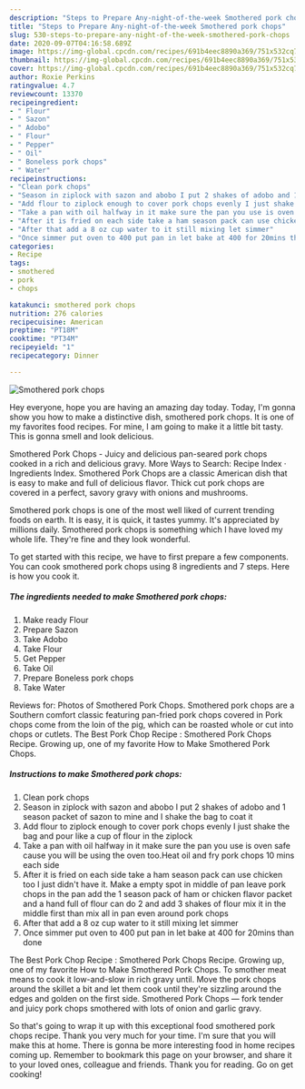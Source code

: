 ```yaml
---
description: "Steps to Prepare Any-night-of-the-week Smothered pork chops"
title: "Steps to Prepare Any-night-of-the-week Smothered pork chops"
slug: 530-steps-to-prepare-any-night-of-the-week-smothered-pork-chops
date: 2020-09-07T04:16:58.689Z
image: https://img-global.cpcdn.com/recipes/691b4eec8890a369/751x532cq70/smothered-pork-chops-recipe-main-photo.jpg
thumbnail: https://img-global.cpcdn.com/recipes/691b4eec8890a369/751x532cq70/smothered-pork-chops-recipe-main-photo.jpg
cover: https://img-global.cpcdn.com/recipes/691b4eec8890a369/751x532cq70/smothered-pork-chops-recipe-main-photo.jpg
author: Roxie Perkins
ratingvalue: 4.7
reviewcount: 13370
recipeingredient:
- " Flour"
- " Sazon"
- " Adobo"
- " Flour"
- " Pepper"
- " Oil"
- " Boneless pork chops"
- " Water"
recipeinstructions:
- "Clean pork chops"
- "Season in ziplock with sazon and abobo I put 2 shakes of adobo and 1 season packet of sazon to mine and I shake the bag to coat it"
- "Add flour to ziplock enough to cover pork chops evenly I just shake the bag and pour like a cup of flour in the ziplock"
- "Take a pan with oil halfway in it make sure the pan you use is oven safe cause you will be using the oven too.Heat oil and fry pork chops 10 mins each side"
- "After it is fried on each side take a ham season pack can use chicken too I just didn&#39;t have it. Make a empty spot in middle of pan leave pork chops in the pan add the 1 season pack of ham or chicken flavor packet and a hand full of flour can do 2 and add 3 shakes of flour mix it in the middle first than mix all in pan even around pork chops"
- "After that add a 8 oz cup water to it still mixing let simmer"
- "Once simmer put oven to 400 put pan in let bake at 400 for 20mins than done"
categories:
- Recipe
tags:
- smothered
- pork
- chops

katakunci: smothered pork chops 
nutrition: 276 calories
recipecuisine: American
preptime: "PT18M"
cooktime: "PT34M"
recipeyield: "1"
recipecategory: Dinner

---
```



![Smothered pork chops](https://img-global.cpcdn.com/recipes/691b4eec8890a369/751x532cq70/smothered-pork-chops-recipe-main-photo.jpg)

Hey everyone, hope you are having an amazing day today. Today, I'm gonna show you how to make a distinctive dish, smothered pork chops. It is one of my favorites food recipes. For mine, I am going to make it a little bit tasty. This is gonna smell and look delicious.

Smothered Pork Chops - Juicy and delicious pan-seared pork chops cooked in a rich and delicious gravy. More Ways to Search: Recipe Index · Ingredients Index. Smothered Pork Chops are a classic American dish that is easy to make and full of delicious flavor. Thick cut pork chops are covered in a perfect, savory gravy with onions and mushrooms.

Smothered pork chops is one of the most well liked of current trending foods on earth. It is easy, it is quick, it tastes yummy. It's appreciated by millions daily. Smothered pork chops is something which I have loved my whole life. They're fine and they look wonderful.


To get started with this recipe, we have to first prepare a few components. You can cook smothered pork chops using 8 ingredients and 7 steps. Here is how you cook it.

<!--inarticleads1-->

##### The ingredients needed to make Smothered pork chops:

1. Make ready  Flour
1. Prepare  Sazon
1. Take  Adobo
1. Take  Flour
1. Get  Pepper
1. Take  Oil
1. Prepare  Boneless pork chops
1. Take  Water


Reviews for: Photos of Smothered Pork Chops. Smothered pork chops are a Southern comfort classic featuring pan-fried pork chops covered in Pork chops come from the loin of the pig, which can be roasted whole or cut into chops or cutlets. The Best Pork Chop Recipe : Smothered Pork Chops Recipe. Growing up, one of my favorite How to Make Smothered Pork Chops. 

<!--inarticleads2-->

##### Instructions to make Smothered pork chops:

1. Clean pork chops
1. Season in ziplock with sazon and abobo I put 2 shakes of adobo and 1 season packet of sazon to mine and I shake the bag to coat it
1. Add flour to ziplock enough to cover pork chops evenly I just shake the bag and pour like a cup of flour in the ziplock
1. Take a pan with oil halfway in it make sure the pan you use is oven safe cause you will be using the oven too.Heat oil and fry pork chops 10 mins each side
1. After it is fried on each side take a ham season pack can use chicken too I just didn&#39;t have it. Make a empty spot in middle of pan leave pork chops in the pan add the 1 season pack of ham or chicken flavor packet and a hand full of flour can do 2 and add 3 shakes of flour mix it in the middle first than mix all in pan even around pork chops
1. After that add a 8 oz cup water to it still mixing let simmer
1. Once simmer put oven to 400 put pan in let bake at 400 for 20mins than done


The Best Pork Chop Recipe : Smothered Pork Chops Recipe. Growing up, one of my favorite How to Make Smothered Pork Chops. To smother meat means to cook it low-and-slow in rich gravy until. Move the pork chops around the skillet a bit and let them cook until they&#39;re sizzling around the edges and golden on the first side. Smothered Pork Chops — fork tender and juicy pork chops smothered with lots of onion and garlic gravy. 

So that's going to wrap it up with this exceptional food smothered pork chops recipe. Thank you very much for your time. I'm sure that you will make this at home. There is gonna be more interesting food in home recipes coming up. Remember to bookmark this page on your browser, and share it to your loved ones, colleague and friends. Thank you for reading. Go on get cooking!
